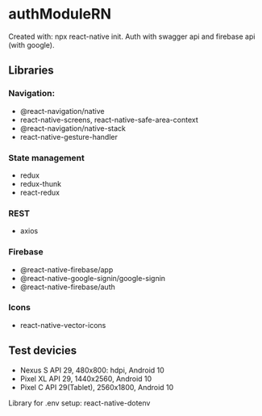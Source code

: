 # authModuleRN
Created with: npx react-native init. Auth with swagger api and firebase api (with google). 
## Libraries
### Navigation:
- @react-navigation/native
- react-native-screens, react-native-safe-area-context
- @react-navigation/native-stack
- react-native-gesture-handler
### State management
- redux
- redux-thunk
- react-redux
### REST
- axios
### Firebase
- @react-native-firebase/app
- @react-native-google-signin/google-signin
- @react-native-firebase/auth
### Icons
- react-native-vector-icons
## Test devicies
- Nexus S API 29, 480x800: hdpi, Android 10
- Pixel XL API 29, 1440x2560, Android 10
- Pixel C API 29(Tablet),  2560x1800, Android 10

Library for .env setup: react-native-dotenv
